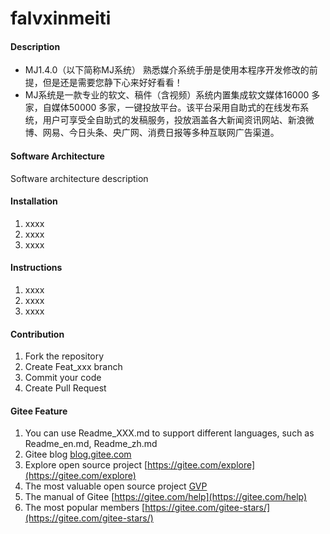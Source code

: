 # falvxinmeiti

#### Description
- MJ1.4.0（以下简称MJ系统） 熟悉媒介系统手册是使用本程序开发修改的前提，但是还是需要您静下心来好好看看！
- MJ系统是一款专业的软文、稿件（含视频）系统内置集成软文媒体16000 多家，自媒体50000 多家，一键投放平台。该平台采用自助式的在线发布系统，用户可享受全自助式的发稿服务，投放涵盖各大新闻资讯网站、新浪微博、网易、今日头条、央广网、消费日报等多种互联网广告渠道。

#### Software Architecture
Software architecture description

#### Installation

1.  xxxx
2.  xxxx
3.  xxxx

#### Instructions

1.  xxxx
2.  xxxx
3.  xxxx

#### Contribution

1.  Fork the repository
2.  Create Feat_xxx branch
3.  Commit your code
4.  Create Pull Request


#### Gitee Feature

1.  You can use Readme\_XXX.md to support different languages, such as Readme\_en.md, Readme\_zh.md
2.  Gitee blog [blog.gitee.com](https://blog.gitee.com)
3.  Explore open source project [https://gitee.com/explore](https://gitee.com/explore)
4.  The most valuable open source project [GVP](https://gitee.com/gvp)
5.  The manual of Gitee [https://gitee.com/help](https://gitee.com/help)
6.  The most popular members  [https://gitee.com/gitee-stars/](https://gitee.com/gitee-stars/)

